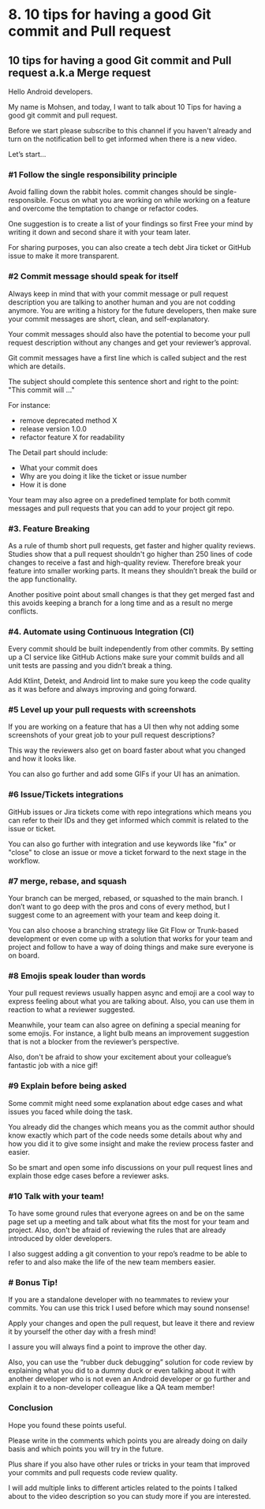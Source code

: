 # 8. 10 tips for having a good Git commit and Pull request

## 10 tips for having a good Git commit and Pull request a.k.a Merge request

Hello Android developers.

My name is Mohsen, and today, I want to talk about 10 Tips for having a good git commit and pull request.

Before we start please subscribe to this channel if you haven't already and turn on the notification bell to get informed when there is a new video.

Let’s start...

### #1 Follow the single responsibility principle&#x20;

Avoid falling down the rabbit holes. commit changes should be single-responsible. Focus on what you are working on while working on a feature and overcome the temptation to change or refactor codes.

One suggestion is to create a list of your findings so first Free your mind by writing it down and second share it with your team later.

For sharing purposes, you can also create a tech debt Jira ticket or GitHub issue to make it more transparent.

### #2 Commit message should speak for itself

Always keep in mind that with your commit message or pull request description you are talking to another human and you are not codding anymore. You are writing a history for the future developers, then make sure your commit messages are short, clean, and self-explanatory.

Your commit messages should also have the potential to become your pull request description without any changes and get your reviewer’s approval.

Git commit messages have a first line which is called subject and the rest which are details.

The subject should complete this sentence short and right to the point: "This commit will ..."

For instance:

* remove deprecated method X
* release version 1.0.0
* refactor feature X for readability

The Detail part should include:

* What your commit does
* Why are you doing it like the ticket or issue number
* How it is done

Your team may also agree on a predefined template for both commit messages and pull requests that you can add to your project git repo.

### #3. Feature Breaking

As a rule of thumb short pull requests, get faster and higher quality reviews. Studies show that a pull request shouldn't go higher than 250 lines of code changes to receive a fast and high-quality review. Therefore break your feature into smaller working parts. It means they shouldn’t break the build or the app functionality.

Another positive point about small changes is that they get merged fast and this avoids keeping a branch for a long time and as a result no merge conflicts.

### #4. Automate using Continuous Integration (CI)

Every commit should be built independently from other commits. By setting up a CI service like GitHub Actions make sure your commit builds and all unit tests are passing and you didn’t break a thing.

Add Ktlint, Detekt, and Android lint to make sure you keep the code quality as it was before and always improving and going forward.

### #5 Level up your pull requests with screenshots

If you are working on a feature that has a UI then why not adding some screenshots of your great job to your pull request descriptions?

This way the reviewers also get on board faster about what you changed and how it looks like.

You can also go further and add some GIFs if your UI has an animation.

### #6 Issue/Tickets integrations

GitHub issues or Jira tickets come with repo integrations which means you can refer to their IDs and they get informed which commit is related to the issue or ticket.

You can also go further with integration and use keywords like "fix" or "close" to close an issue or move a ticket forward to the next stage in the workflow.

### #7 merge, rebase, and squash

Your branch can be merged, rebased, or squashed to the main branch. I don’t want to go deep with the pros and cons of every method, but I suggest come to an agreement with your team and keep doing it.

You can also choose a branching strategy like Git Flow or Trunk-based development or even come up with a solution that works for your team and project and follow to have a way of doing things and make sure everyone is on board.

### #8 Emojis speak louder than words

Your pull request reviews usually happen async and emoji are a cool way to express feeling about what you are talking about. Also, you can use them in reaction to what a reviewer suggested.

Meanwhile, your team can also agree on defining a special meaning for some emojis. For instance, a light bulb means an improvement suggestion that is not a blocker from the reviewer’s perspective.

Also, don't be afraid to show your excitement about your colleague’s fantastic job with a nice gif!

### #9 Explain before being asked

Some commit might need some explanation about edge cases and what issues you faced while doing the task.&#x20;

You already did the changes which means you as the commit author should know exactly which part of the code needs some details about why and how you did it to give some insight and make the review process faster and easier.

So be smart and open some info discussions on your pull request lines and explain those edge cases before a reviewer asks.

### #10 Talk with your team!

To have some ground rules that everyone agrees on and be on the same page set up a meeting and talk about what fits the most for your team and project. Also, don't be afraid of reviewing the rules that are already introduced by older developers.

I also suggest adding a git convention to your repo’s readme to be able to refer to and also make the life of the new team members easier.

### # Bonus Tip!

If you are a standalone developer with no teammates to review your commits. You can use this trick I used before which may sound nonsense!

Apply your changes and open the pull request, but leave it there and review it by yourself the other day with a fresh mind!

I assure you will always find a point to improve the other day.

Also, you can use the “rubber duck debugging” solution for code review by explaining what you did to a dummy duck or even talking about it with another developer who is not even an Android developer or go further and explain it to a non-developer colleague like a QA team member!



### Conclusion

Hope you found these points useful.

Please write in the comments which points you are already doing on daily basis and which points you will try in the future.



Plus share if you also have other rules or tricks in your team that improved your commits and pull requests code review quality.



I will add multiple links to different articles related to the points I talked about to the video description so you can study more if you are interested.

